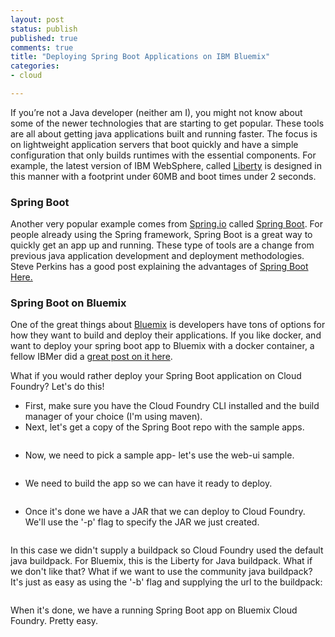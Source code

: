 ```yaml
---
layout: post
status: publish
published: true
comments: true
title: "Deploying Spring Boot Applications on IBM Bluemix"
categories:
- cloud

---
```


If you’re not a Java developer (neither am I), you might not know about some of the newer technologies that are starting to get popular. These tools are all about getting java applications built and running faster. The focus is on lightweight application servers that boot quickly and have a simple configuration that only builds runtimes with the essential components. For example, the latest version of IBM WebSphere, called [Liberty](https://developer.ibm.com/wasdev/websphere-liberty/) is designed in this manner with a footprint under 60MB and boot times under 2 seconds.

### Spring Boot

Another very popular example comes from [Spring.io](https://spring.io) called [Spring Boot](http://projects.spring.io/spring-boot/). For people already using the Spring framework, Spring Boot is a great way to quickly get an app up and running. These type of tools are a change from previous java application development and deployment methodologies. Steve Perkins has a good post explaining the advantages of [Spring Boot Here.](http://steveperkins.com/use-spring-boot-next-project/)

### Spring Boot on Bluemix

One of the great things about [Bluemix](https://www.bluemix.net) is developers have tons of options for how they want to build and deploy their applications. If you like docker, and want to deploy your spring boot app to Bluemix with a docker container, a fellow IBMer did a [great post on it here](http://heidloff.net/article/Deploying-Spring-Boot-Applications-to-Bluemix-as-Docker-Containers).


What if you would rather deploy your Spring Boot application on Cloud Foundry? Let's do this!

* First, make sure you have the Cloud Foundry CLI installed and the build manager of your choice (I'm using maven).
* Next, let's get a copy of the Spring Boot repo with the sample apps.


``` git clone https://github.com/spring-projects/spring-boot.git
```

* Now, we need to pick a sample app- let's use the web-ui sample.


``` cd spring-boot/spring-boot-samples/spring-boot-sample-web-ui
```

* We need to build the app so we can have it ready to deploy.


``` mvn package
```

* Once it's done we have a JAR that we can deploy to Cloud Foundry. We'll use the '-p' flag to specify the JAR we just created.


``` cf push tbspring -p target/spring-boot-sample-web-ui-1.3.1.BUILD-SNAPSHOT.jar -b https://github.com/cloudfoundry/java-buildpack.git
```

In this case we didn't supply a buildpack so Cloud Foundry used the default java buildpack. For Bluemix, this is the Liberty for Java buildpack. What if we don't like that? What if we want to use the community java buildpack? It's just as easy as using the '-b' flag and supplying the url to the buildpack:


```  cf push tbspring -p target/spring-boot-sample-web-ui-1.3.1.BUILD-SNAPSHOT.jar -b https://github.com/cloudfoundry/java-buildpack.git
 ```

 When it's done, we have a running Spring Boot app on Bluemix Cloud Foundry. Pretty easy.
